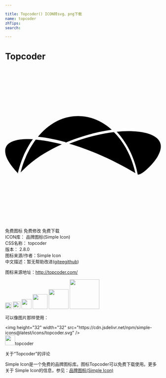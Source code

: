 ```yaml
---

title: Topcoder() ICON转svg、png下载
name: topcoder
zhTips: 
search: 

---
```


# Topcoder  <small style="font-size: 60%;font-weight: 100"></small>

<div id="svg" class="svg-wrap">
<svg role="img" viewBox="0 0 24 24" xmlns="http://www.w3.org/2000/svg"><title>Topcoder icon</title><path d="M20.514 16.517c.192-.026.376-.112.542-.21.345-.201.646-.473.936-.75.226-.214.444-.436.653-.67.12-.146.256-.296.376-.451.105-.143.21-.285.315-.436.076-.115.15-.23.212-.35.33-.598.601-1.336.361-2.016-.031-.094-.076-.185-.121-.27-.091-.154-.211-.291-.331-.413-.21-.201-.468-.36-.723-.489-.376-.188-.781-.313-1.201-.406-.603-.137-1.205-.201-1.821-.226-.842-.041-1.684-.006-2.512.076.105.109.196.225.301.338.195.226.392.467.571.723.227.3.437.631.647.962.602.992 1.054 2.075 1.383 3.173.105.33.182.662.255 1.008.031.12.048.256.077.391l.08.016zm-18.585-.151c.052-.204.105-.412.16-.616.08-.301.176-.6.266-.896.069-.217.15-.429.227-.645.09-.225.185-.45.277-.676.033-.076.061-.153.098-.23.102-.215.211-.427.322-.637.135-.242.256-.481.391-.707.18-.316.377-.602.586-.888l.016-.015c-.331-.016-.677-.016-1.008-.016-.24 0-.496.016-.736.045-.166.016-.33.031-.496.061-.121.016-.24.045-.361.075-.586.15-1.248.421-1.533 1.007-.031.076-.061.151-.091.242-.032.12-.047.27-.047.406 0 .211.045.421.089.632.091.315.242.617.393.902.285.496.646.962 1.022 1.398l.481.525-.056.033zm18.151-.045c-.492-2.302-1.546-4.532-3.194-6.236l-.083-.086-.041-.04c-.2.014-.399.045-.603.074-2.154.332-4.26.918-6.285 1.715.168.045.336.09.507.15.706.226 1.413.466 2.108.723 2.421.902 4.755 2.029 6.998 3.322l.586.347.007.031zm-17.706-.139l.873-.843c.15-.143.15-.142.301-.28 1.533-1.354 3.318-2.375 5.18-3.217-.275-.076-.549-.136-.824-.195-1.053-.241-2.113-.437-3.188-.527-.084.121-.166.227-.247.346-.181.271-.354.527-.517.813-.15.24-.271.481-.392.723-.104.195-.21.391-.286.586-.029.045-.045.105-.06.15-.091.226-.195.451-.286.677-.074.181-.135.36-.195.541-.09.286-.18.557-.255.843-.046.15-.091.301-.12.45l.016-.067zm6.914-4.587c.21-.091.417-.175.628-.255.233-.094.466-.182.7-.269 1.023-.376 2.061-.692 3.113-.947.873-.211 1.744-.376 2.633-.511l.06-.016c-.241-.226-.496-.421-.752-.617-.481-.36-1.007-.662-1.563-.902-1.295-.556-2.723-.736-4.105-.48-.753.134-1.491.39-2.167.752-1.067.571-2 1.383-2.768 2.315l-.03.016.466.044.572.076c.813.135 1.594.301 2.391.48.301.076.587.151.873.227l-.051.087z"/></svg>
</div>
<detail full-name='topcoder'></detail>

<div class="detail-page">
<p>
<span><span class="badge-success badge">免费图标</span> <span class="badge-success badge">免费修改</span>  <span class="badge-success badge">免费下载</span> </span>
<br/>
<span>
ICON库：
<span class="badge-secondary badge">品牌图标(Simple Icon)</span> 
</span>
<br/>
<span>
CSS名称：
<span class="badge-secondary badge">topcoder</span> 
</span>

<br/>
<span>
版本：
<span class="badge-secondary badge">2.8.0</span> 
</span>
<br/>
<span>图标来源/作者：<span class="badge-light badge">Simple Icon</span></span> 
<br/>
<span class="zh-detail">中文描述：暂无<span class="help-link"><span>帮助改进</span>(<a href="https://gitee.com/liuwave/icon-helper/edit/master/json/brands/topcoder.json" target="_blank" rel="noopener noreferrer">gitee</a><a href="https://github.com/liuwave/icon-helper/edit/master/json/brands/topcoder.json" target="_blank" rel="noopener noreferrer">github</a></span>)</span><br/>
</p>
</div><div class="description description alert alert-light"><p>图标来源地址：<a href="http://topcoder.com/" target="_blank" rel="noopener noreferrer">http://topcoder.com/</a></p></div>
<div class="alert alert-dark">
<img height="21" width="21" src="https://cdn.jsdelivr.net/npm/simple-icons@latest/icons/topcoder.svg" />
<img height="24" width="24" src="https://cdn.jsdelivr.net/npm/simple-icons@latest/icons/topcoder.svg" />
<img height="32" width="32" src="https://cdn.jsdelivr.net/npm/simple-icons@latest/icons/topcoder.svg" />
<img height="48" width="48" src="https://cdn.jsdelivr.net/npm/simple-icons@latest/icons/topcoder.svg" />
<img height="64" width="64" src="https://cdn.jsdelivr.net/npm/simple-icons@latest/icons/topcoder.svg" />
<img height="96" width="96" src="https://cdn.jsdelivr.net/npm/simple-icons@latest/icons/topcoder.svg" />

</div>
<div>
  <p>可以像图片那样使用：    
  </p>
  <div class="alert alert-primary" style="font-size: 14px">
    &lt;img height="32" width="32" src="https://cdn.jsdelivr.net/npm/simple-icons@latest/icons/topcoder.svg" /&gt;
    <copy-btn content='<img height="32" width="32" src="https://cdn.jsdelivr.net/npm/simple-icons@latest/icons/topcoder.svg" />'></copy-btn>
  </div>
  <div class="alert alert-secondary">
    <img height="32" width="32" src="https://cdn.jsdelivr.net/npm/simple-icons@latest/icons/topcoder.svg" />topcoder
    <copy-btn content="topcoder" btn-title="复制图标名称"></copy-btn>
  </div>
</div>

<Vssue title="关于“Topcoder”的评论" >关于“Topcoder”的评论</Vssue>


<div><p>Simple Icon是一个免费的品牌图标库。图标Topcoder可以免费下载使用。更多关于  Simple Icon的信息，参见：<a target="_blank" href="https://iconhelper.cn/brands.html">品牌图标(Simple Icon)</a>
</p></div>
